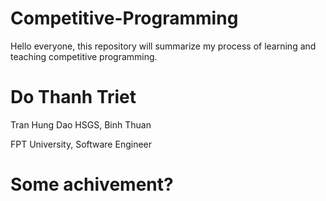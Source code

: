 # Competitive-Programming
Hello everyone, this repository will summarize my process of learning and teaching competitive programming. 

# Do Thanh Triet 

Tran Hung Dao HSGS, Binh Thuan

FPT University, Software Engineer

# Some achivement?

